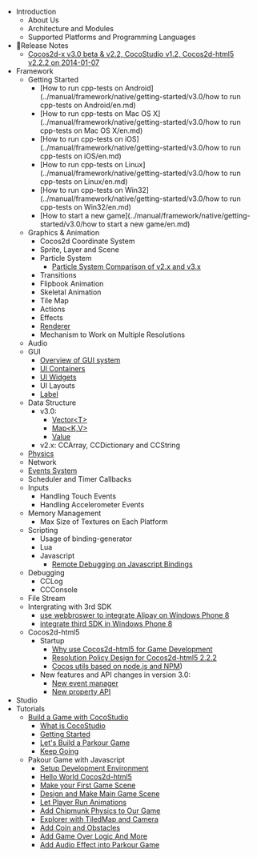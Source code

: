 - Introduction
	- About Us
	- Architecture and Modules
	- Supported Platforms and Programming Languages
- Release Notes
	- [Cocos2d-x v3.0 beta & v2.2, CocoStudio v1.2, Cocos2d-html5 v2.2.2 on 2014-01-07](../release-notes/summary-release-20140107.md)
- Framework
	- Getting Started
		- [How to run cpp-tests on Android](../manual/framework/native/getting-started/v3.0/how to run cpp-tests on Android/en.md)
		- [How to run cpp-tests on Mac OS X](../manual/framework/native/getting-started/v3.0/how to run cpp-tests on Mac OS X/en.md)
		- [How to run cpp-tests on iOS](../manual/framework/native/getting-started/v3.0/how to run cpp-tests on iOS/en.md)
		- [How to run cpp-tests on Linux](../manual/framework/native/getting-started/v3.0/how to run cpp-tests on Linux/en.md)
		- [How to run cpp-tests on Win32](../manual/framework/native/getting-started/v3.0/how to run cpp-tests on Win32/en.md)
		- [How to start a new game](../manual/framework/native/getting-started/v3.0/how to start a new game/en.md)
	- Graphics & Animation
		- Cocos2d Coordinate System
		- Sprite, Layer and Scene
		- Particle System
			- [Particle System Comparison of v2.x and v3.x](../manual/framework/native/graphic/particle/v3/en.md)
		- Transitions
		- Flipbook Animation
		- Skeletal Animation
		- Tile Map
		- Actions
		- Effects
		- [Renderer](../manual/framework/native/renderer/en.md)
		- Mechanism to Work on Multiple Resolutions
	- Audio
	- GUI
		- [Overview of GUI system](../manual/framework/native/gui/overview/en.md)
        - [UI Containers](../manual/framework/native/gui/container/en.md)
        - [UI Widgets](../manual/framework/native/gui/widget/en.md)
        - UI Layouts
		- [Label](../manual/framework/native/gui/label/v3/en.md)
	- Data Structure
		- v3.0:
			- [Vector\<T\>](../manual/framework/native/data-structure/v3/vector/en.md)
			- [Map\<K,V\>](../manual/framework/native/data-structure/v3/map/en.md)
			- [Value](../manual/framework/native/data-structure/v3/value/en.md)
		- v2.x: CCArray, CCDictionary and CCString
	- [Physics](../manual/framework/native/physics/physics-integration/en.md)
	- Network
	- [Events System](../manual/framework/native/input/event-dispatcher/en.md)
	- Scheduler and Timer Callbacks
	- Inputs
		- Handling Touch Events
		- Handling Accelerometer Events
	- Memory Management
		- Max Size of Textures on Each Platform
	- Scripting
	    - Usage of binding-generator
		- Lua
		- Javascript
		    - [Remote Debugging on Javascript Bindings](../manual/framework/native/scripting/javascript/js-remote-debugger/en.md)
	- Debugging
		- CCLog
		- CCConsole
	- File Stream
	- Intergrating with 3rd SDK
		- [use webbroswer to integrate Alipay on Windows Phone 8](../manual/framework/native/sdk-integration/wp8-webbrowser/en.md)
		- [integrate third SDK in Windows Phone 8](../manual/framework/native/sdk-integration/wp8-thirdSDK/en.md)
	- Cocos2d-html5
		- Startup
			- [Why use Cocos2d-html5 for Game Development](../manual/framework/html5/cocosh5-advantages/en.md)
			- [Resolution Policy Design for Cocos2d-html5 2.2.2](../manual/framework/html5/resolution-policy-design/en.md)
			- [Cocos utils based on node.js and NPM](../manual/framework/html5/cocos-utils/en.md))
		- New features and API changes in version 3.0:
			- [New event manager](../manual/framework/html5/v3.0/eventManager/en.md)
			- [New property API](../manual/framework/html5/v3.0/getter-setter-api/en.md)
- Studio
- Tutorials
	- [Build a Game with CocoStudio](../tutorial/parkour-game-with-cocostudio/en.md)
		- [What is CocoStudio](../tutorial/parkour-game-with-cocostudio/chapter1/en.md)
		- [Getting Started](../tutorial/parkour-game-with-cocostudio/chapter2/en.md)
		- [Let's Build a Parkour Game](../tutorial/parkour-game-with-cocostudio/chapter3/en.md)
		- [Keep Going](../tutorial/parkour-game-with-cocostudio/chapter4/en.md)
	- Pakour Game with Javascript
		- [Setup Development Environment](../tutorial/parkour-game-with-javascript/chapter1/en.md)
		- [Hello World Cocos2d-html5](../tutorial/parkour-game-with-javascript/chapter2/en.md)
		- [Make your First Game Scene](../tutorial/parkour-game-with-javascript/chapter3/en.md)
		- [Design and Make Main Game Scene](../tutorial/parkour-game-with-javascript/chapter4/en.md)
		- [Let Player Run Animations](../tutorial/parkour-game-with-javascript/chapter5/en.md)
		- [Add Chipmunk Physics to Our Game](../tutorial/parkour-game-with-javascript/chapter6/en.md)
		- [Explorer with TiledMap and Camera](../tutorial/parkour-game-with-javascript/chapter7/en.md)
		- [Add Coin and Obstacles](../tutorial/parkour-game-with-javascript/chapter8/en.md)
		- [Add Game Over Logic And More](../tutorial/parkour-game-with-javascript/chapter9/en.md)
        - [Add Audio Effect into Parkour Game](../tutorial/parkour-game-with-javascript/chapter10/en.md)
